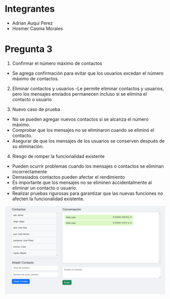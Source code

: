 # Integrantes 
- Adrian Auqui Perez
- Hosmer Casma Morales

# Pregunta 3
1. Confirmar el número máximo de contactos
- Se agrega confirmación para evitar que los usuarios excedan el número máximo de contactos.

2. Eliminar contactos y usuarios
-Le permite eliminar contactos y usuarios, pero los mensajes enviados permanecen incluso si se elimina el contacto o usuario

3.  Nuevo caso de prueba

- No se pueden agregar nuevos contactos si se alcanza el número máximo.
- Comprobar que los mensajes no se eliminaron cuando se eliminó el contacto.
-  Asegurar de que los mensajes de los usuarios se conserven después de su eliminación.


4. Riesgo de romper la funcionalidad existente
- Pueden ocurrir problemas cuando los mensajes o contactos se eliminan incorrectamente
- Demasiados contactos pueden afectar el rendimiento
- Es importante que los mensajes no se eliminen accidentalmente al eliminar un contacto o usuario.
- Realizar pruebas rigurosas para garantizar que las nuevas funciones no afecten la funcionalidad existente.

![Descripción de la imagen](./Screenshot.png)